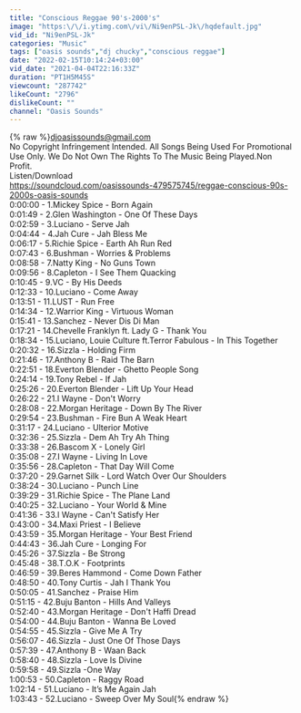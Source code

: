 ```yaml
---
title: "Conscious Reggae 90's-2000's"
image: "https:\/\/i.ytimg.com\/vi\/Ni9enPSL-Jk\/hqdefault.jpg"
vid_id: "Ni9enPSL-Jk"
categories: "Music"
tags: ["oasis sounds","dj chucky","conscious reggae"]
date: "2022-02-15T10:14:24+03:00"
vid_date: "2021-04-04T22:16:33Z"
duration: "PT1H5M45S"
viewcount: "287742"
likeCount: "2796"
dislikeCount: ""
channel: "Oasis Sounds"
---
```

{% raw %}djoasissounds@gmail.com<br />No Copyright Infringement Intended. All Songs Being Used For Promotional Use Only. We Do Not Own The Rights To The Music Being Played.Non Profit.<br />Listen/Download<br /><a rel="nofollow" target="blank" href="https://soundcloud.com/oasissounds-479575745/reggae-conscious-90s-2000s-oasis-sounds">https://soundcloud.com/oasissounds-479575745/reggae-conscious-90s-2000s-oasis-sounds</a><br />0:00:00 - 1.Mickey Spice - Born Again<br />0:01:49 - 2.Glen Washington - One Of These Days<br />0:02:59 - 3.Luciano - Serve Jah<br />0:04:44 - 4.Jah Cure - Jah Bless Me<br />0:06:17 - 5.Richie Spice - Earth Ah Run Red<br />0:07:43 - 6.Bushman - Worries &amp; Problems<br />0:08:58 - 7.Natty King - No Guns Town<br />0:09:56 - 8.Capleton - I See Them Quacking<br />0:10:45 - 9.VC - By His Deeds<br />0:12:33 - 10.Luciano - Come Away<br />0:13:51 - 11.LUST - Run Free<br />0:14:34 - 12.Warrior King - Virtuous Woman<br />0:15:41 - 13.Sanchez - Never Dis Di Man<br />0:17:21 - 14.Chevelle Franklyn ft. Lady G - Thank You<br />0:18:34 - 15.Luciano, Louie Culture ft.Terror Fabulous - In This Together<br />0:20:32 - 16.Sizzla - Holding Firm<br />0:21:46 - 17.Anthony B - Raid The Barn<br />0:22:51 - 18.Everton Blender - Ghetto People Song<br />0:24:14 - 19.Tony Rebel - If Jah<br />0:25:26 - 20.Everton Blender - Lift Up Your Head<br />0:26:22 - 21.I Wayne - Don't Worry<br />0:28:08 - 22.Morgan Heritage - Down By The River<br />0:29:54 - 23.Bushman - Fire Bun A Weak Heart<br />0:31:17 - 24.Luciano - Ulterior Motive<br />0:32:36 - 25.Sizzla - Dem Ah Try Ah Thing<br />0:33:38 - 26.Bascom X - Lonely Girl<br />0:35:08 - 27.I Wayne - Living In Love<br />0:35:56 - 28.Capleton - That Day Will Come<br />0:37:20 - 29.Garnet Silk - Lord Watch Over Our Shoulders<br />0:38:24 - 30.Luciano - Punch Line<br />0:39:29 - 31.Richie Spice - The Plane Land<br />0:40:25 - 32.Luciano - Your World &amp; Mine<br />0:41:36 - 33.I Wayne - Can't Satisfy Her<br />0:43:00 - 34.Maxi Priest - I Believe<br />0:43:59 - 35.Morgan Heritage - Your Best Friend<br />0:44:43 - 36.Jah Cure - Longing For<br />0:45:26 - 37.Sizzla - Be Strong<br />0:45:48 - 38.T.O.K - Footprints<br />0:46:59 - 39.Beres Hammond - Come Down Father <br />0:48:50 - 40.Tony Curtis - Jah I Thank You<br />0:50:05 - 41.Sanchez - Praise Him<br />0:51:15 - 42.Buju Banton - Hills And Valleys<br />0:52:40 - 43.Morgan Heritage - Don't Haffi Dread<br />0:54:00 - 44.Buju Banton - Wanna Be Loved<br />0:54:55 - 45.Sizzla - Give Me A Try<br />0:56:07 - 46.Sizzla - Just One Of Those Days<br />0:57:39 - 47.Anthony B - Waan Back<br />0:58:40 - 48.Sizzla - Love Is Divine<br />0:59:58 - 49.Sizzla -One Way<br />1:00:53 - 50.Capleton - Raggy Road<br />1:02:14 - 51.Luciano - It’s Me Again Jah   <br />1:03:43 - 52.Luciano - Sweep Over My Soul{% endraw %}
